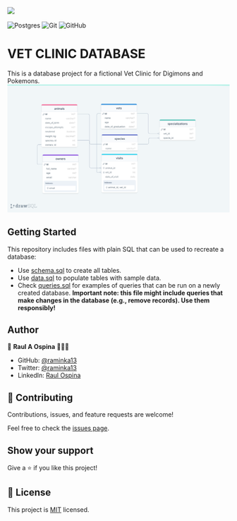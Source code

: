 ![](https://img.shields.io/badge/Microverse-blueviolet)

![Postgres](https://img.shields.io/badge/postgres-%23316192.svg?style=for-the-badge&logo=postgresql&logoColor=white) ![Git](https://img.shields.io/badge/git-%23F05033.svg?style=for-the-badge&logo=git&logoColor=white) ![GitHub](https://img.shields.io/badge/github-%23121011.svg?style=for-the-badge&logo=github&logoColor=white) 
# VET CLINIC DATABASE

This is a database project for a fictional Vet Clinic for Digimons and Pokemons.
![](./drawSQL-export-2022-09-21_11%2000.png)

## Getting Started

This repository includes files with plain SQL that can be used to recreate a database:

- Use [schema.sql](./schema.sql) to create all tables.
- Use [data.sql](./data.sql) to populate tables with sample data.
- Check [queries.sql](./queries.sql) for examples of queries that can be run on a newly created database. **Important note: this file might include queries that make changes in the database (e.g., remove records). Use them responsibly!**


## Author

👤 **Raul A Ospina** 🧑🏻‍💻

- GitHub: [@raminka13](https://github.com/raminka13)
- Twitter: [@raminka13](https://twitter.com/raminka13)
- LinkedIn: [Raul Ospina](http://linkedin.com/in/raul-ospina)

## 🤝 Contributing

Contributions, issues, and feature requests are welcome!

Feel free to check the [issues page](https://github.com/raminka13/vet-clinic/issues).

## Show your support

Give a ⭐️ if you like this project!

## 📝 License

This project is [MIT](./MIT.md) licensed.
